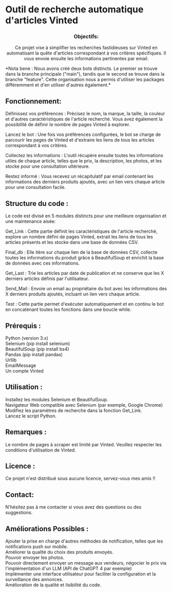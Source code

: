# Outil de recherche automatique d'articles Vinted
<div align="center">
  
### Objectifs:
Ce projet vise à simplifier les recherches fastidieuses sur Vinted en automatisant la quête d'articles correspondant à vos critères spécifiques. Il vous envoie ensuite les informations pertinentes par email.  



</div>
*Nota bene : Nous avons créé deux bots distincts. Le premier se trouve dans la branche principale ("main"), tandis que le second se trouve dans la branche "feature". Cette organisation nous a permis d'utiliser les packages différemment et d'en utiliser d'autres également.*

## Fonctionnement:
Définissez vos préférences : Précisez le nom, la marque, la taille, la couleur et d'autres caractéristiques de l'article recherché. Vous avez également la possibilité de définir le nombre de pages Vinted à explorer.

Lancez le bot : Une fois vos préférences configurées, le bot se charge de parcourir les pages de Vinted et d'extraire les liens de tous les articles correspondant à vos critères.

Collectez les informations : L'outil récupère ensuite toutes les informations utiles de chaque article, telles que le prix, la description, les photos, et les stocke pour une consultation ultérieure.

Restez informé : Vous recevez un récapitulatif par email contenant les informations des derniers produits ajoutés, avec un lien vers chaque article pour une consultation facile.

## Structure du code :
Le code est divisé en 5 modules distincts pour une meilleure organisation et une maintenance aisée:

Get_Link : Cette partie définit les caractéristiques de l'article recherché, explore un nombre défini de pages Vinted, extrait les liens de tous les articles présents et les stocke dans une base de données CSV.

Final_db : Elle itère sur chaque lien de la base de données CSV, collecte toutes les informations du produit grâce à BeautifulSoup et enrichit la base de données avec ces informations.

Get_Last : Trie les articles par date de publication et ne conserve que les X derniers articles définis par l'utilisateur.

Send_Mail : Envoie un email au propriétaire du bot avec les informations des X derniers produits ajoutés, incluant un lien vers chaque article.

Test : Cette partie permet d'exécuter automatiquement et en continu le bot en concaténant toutes les fonctions dans une boucle while.

## Prérequis : 
Python (version 3.x)  
Selenium (pip install selenium)  
BeautifulSoup (pip install bs4)  
Pandas (pip install pandas)  
Urllib  
EmailMessage  
Un compte Vinted  

## Utilisation :
Installez les modules Selenium et BeautifulSoup.  
Navigateur Web compatible avec Selenium (par exemple, Google Chrome)  
Modifiez les paramètres de recherche dans la fonction Get_Link.  
Lancez le script Python.  

## Remarques :
Le nombre de pages à scraper est limité par Vinted.
Veuillez respecter les conditions d'utilisation de Vinted.

## Licence :
Ce projet n'est distribué sous aucune licence, servez-vous mes amis !!

## Contact:
N'hésitez pas à me contacter si vous avez des questions ou des suggestions.

## Améliorations Possibles :
Ajouter la prise en charge d'autres méthodes de notification, telles que les notifications push sur mobile.  
Améliorer la qualité du choix des produits envoyés.  
Pouvoir envoyer les photos.  
Pouvoir directement envoyer un message aux vendeurs, négocier le prix via l'implémentation d'un LLM (API de ChatGPT 4 par exemple)  
Implémenter une interface utilisateur pour faciliter la configuration et la surveillance des annonces.  
Amélioration de la qualité et lisibilité du code.





